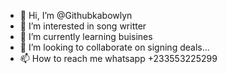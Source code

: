 - 👋 Hi, I’m @Githubkabowlyn
- 👀 I’m interested in song writter
- 🌱 I’m currently learning buisines
- 💞️ I’m looking to collaborate on signing deals...
- 📫 How to reach me whatsapp +233553225299

<!---
Githubkabowlyn/Githubkabowlyn is a ✨ special ✨ repository because its `README.md` (this file) appears on your GitHub profile.
You can click the Preview link to take a look at your changes.
--->
